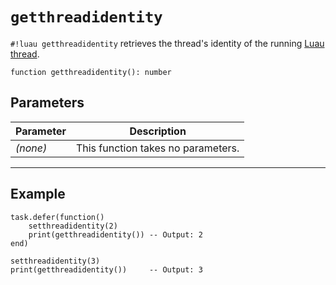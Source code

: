 # `getthreadidentity`

`#!luau getthreadidentity` retrieves the thread's identity of the running [Luau thread](https://create.roblox.com/docs/reference/engine/libraries/coroutine#running).

```luau
function getthreadidentity(): number
```

## Parameters

| Parameter  | Description                        |
|------------|------------------------------------|
| *(none)*   | This function takes no parameters. |

---

## Example

```luau title="Checking thread identity across defer" linenums="1"
task.defer(function()
    setthreadidentity(2)
    print(getthreadidentity()) -- Output: 2
end)

setthreadidentity(3)
print(getthreadidentity())     -- Output: 3
```
